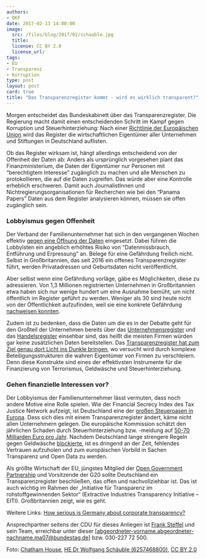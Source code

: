 ```yaml
---
authors: 
- OKF
date: 2017-02-13 14:00:00
image:
  src: /files/blog/2017/02/schauble.jpg
  title: 
  license: CC BY 2.0
  license_url: 
tags:
- EU
- Transparenz 
- Korruption 
type: post
layout: post
card: true
title: "Das Transparenzregister kommt - wird es wirklich transparent?" 
---
```

Morgen entscheidet das Bundeskabinett über das Transparenzregister. Die Regierung macht damit einen entscheidenden Schritt im Kampf gegen Korruption und Steuerhinterziehung: Nach einer [Richtlinie der Europäischen Union](http://www.bundesfinanzministerium.de/Content/DE/Gesetzestexte/Referentenentwuerfe/2016-12-15-geldwaescherichtlinie.html) wird das Register die wirtschaftlichen Eigentümer aller Unternehmen und Stiftungen in Deutschland auflisten.

Ob das Register wirksam ist, hängt allerdings entscheidend von der Offenheit der Daten ab: Anders als ursprünglich vorgesehen plant das Finanzministerium, die Daten der Eigentümer nur Personen mit “berechtigtem Interesse” zugänglich zu machen und alle Menschen zu protokollieren, die auf die Daten zugreifen. Das würde aber eine Kontrolle erheblich erschweren. Damit auch JournalistInnen und Nichtregierungsorganisationen für Recherchen wie bei den “Panama Papers” Daten aus dem Register analysieren können, müssen sie offen zugänglich sein.

<h3>Lobbyismus gegen Offenheit</h3>

Der Verband der Familienunternehmer hat sich in den vergangenen Wochen effektiv [gegen eine Öffnung der Daten](https://www.familienunternehmer.eu/presse-news/pressemitteilungen/detail/article/familienunternehmer-fordern-augenmass-beim-transparenzregister.html) eingesetzt. Dabei führen die Lobbyisten ein angeblich erhöhtes Risiko von “Datenmissbrauch, Entführung und Erpressung” an. Belege für eine Gefährdung freilich nicht. Selbst in Großbritannien, das seit 2016 ein offenes Transparenzregister führt, werden Privatadressen und Geburtsdaten nicht veröffentlicht.

Aber selbst wenn eine Gefährdung vorläge, gäbe es Möglichkeiten, diese zu adressieren. Von 1,3 Millionen registrierten Unternehmen in Großbritannien etwa haben sich nur wenige hundert um eine Ausnahme bemüht, um nicht öffentlich im Register geführt zu werden. Weniger als 30 sind heute nicht von der Öffentlichkeit aufzufinden, weil sie eine konkrete Gefährdung [nachweisen konnten](https://www.globalwitness.org/en-gb/blog/what-does-uk-beneficial-ownership-data-show-us/).

Zudem ist zu bedenken, dass die Daten um die es in der Debatte geht für den Großteil der Unternehmen bereits über das [Unternehmensregister](https://www.unternehmensregister.de/ureg/) und das [Handelsregister](https://www.handelsregister.de) einsehbar sind, das heißt die meisten Firmen würden gar keine zusätzlichen Daten bereitstellen. Das [Transparenzregister hat zum Ziel genau dort Licht ins Dunkle bringen](http://webfoundation.org/2017/02/the-litmus-test-how-serious-is-germany-about-corporate-transparency/), wo versucht wird durch komplexe Beteiligungsstrukturen die wahren Eigentümer von Firmen zu verschleiern. Denn diese Konstrukte sind eines der effektivsten Instrumente für die Finanzierung von Terrorismus, Geldwäsche und Steuerhinterziehung.


<h3>Gehen finanzielle Interessen vor?</h3>

Der Lobbyismus der Familienunternehmer lässt vermuten, dass noch andere Motive eine Rolle spielen. Wie der Financial Secrecy Index des Tax Justice Network aufzeigt, ist Deutschland eine der [großen Steueroasen in Europa](http://www.financialsecrecyindex.com/PDF/Germany.pdf). Dass sich dies mit einem Transparenzregister ändert, käme nicht allen Unternehmern gelegen. Die europäische Kommission schätzt den jährlichen Schaden durch Steuerhinterziehung bzw. -meidung auf [50-70 Milliarden Euro pro Jahr](http://europa.eu/rapid/press-release_MEMO-16-1351_en.htm). Nachdem Deutschland lange strengere Regeln gegen Geldwäsche [blockierte](http://www.tagesspiegel.de/wirtschaft/eu-geldwaescherichtlinie-schonzeit-fuer-das-paradies/8862142.html), ist es dringend an der Zeit, fehlendes Vertrauen aufzuholen und zum europäischen Vorbild in Sachen Transparenz und Open Data zu werden.

Als größte Wirtschaft der EU, jüngstes Mitglied der [Open Government Partnership](http://www.opengovpartnership.org/blog/beate-lohman/2017/01/10/open-government-means-becoming-better-governing) und Vorsitzende der G20 sollte Deutschland ein Transparenzregister beschließen, das offen und nachvollziehbar ist. Das ist auch wichtig im Rahmen der  „Initiative für Transparenz im rohstoffgewinnenden Sektor“ (Extractive Industries Transparency Initiative – EITI). Großbritannien zeigt, wie es geht.

Weitere Links: 
[How serious is Germany about corporate transparency?](http://openownership.org/news/how-serious-is-germany-about-corporate-transparency/)

Ansprechpartner seitens der CDU für dieses Anliegen ist [Frank Steffel](http://www.frank-steffel.de/) und sein Team, erreichbar unter dieser [abgeordneter-vorname.abgeordneter-nachname.ma07@bundestag.de] bzw. 030-227 72 500.  

Foto: <a href="http://www.flickr.com/people/43398414@N04">Chatham House</a>, <a href="https://commons.wikimedia.org/wiki/File:HE_Dr_Wolfgang_Schäuble_(6257468800).jpg">HE Dr Wolfgang Schäuble (6257468800)</a>, <a href="https://creativecommons.org/licenses/by/2.0/legalcode">CC BY 2.0</a> 
